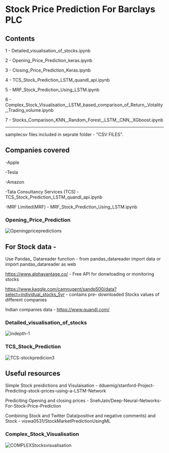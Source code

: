 # Stock Price Prediction For Barclays PLC 

## Contents

1 - Detailed_visualisation_of_stocks.ipynb

2 - Opening_Price_Prediction_keras.ipynb

3 - Closing_Price_Prediction_Keras.ipynb

4 - TCS_Stock_Prediction_LSTM_quandl_api.ipynb

5 - MRF_Stock_Prediction_Using_LSTM.ipynb

6 - Complex_Stock_Visualisation,_LSTM_based_comparison_of_Return,_Votality,_Trading_volume.ipynb

7 - Stocks_Comparison_KNN,_Random_Forest,_LSTM,_CNN,_XGboost.ipynb

----
samplecsv files included in seprate folder - "CSV FILES".

## Companies covered

-Apple

-Tesla

-Amazon 

-Tata Consultancy Services (TCS) - TCS_Stock_Prediction_LSTM_quandl_api.ipynb

-MRF Limited(MRF) - MRF_Stock_Prediction_Using_LSTM.ipynb

### Opening_Price_Prediction
![Openingpricepredictions](https://github.com/libraiger/lstmStockPricePredictor/assets/48214830/a55e4faf-eb42-4e60-871a-96d515140d5d)


## For Stock data -

Use Pandas_ Datareader function - from pandas_datareader import data or import pandas_datareader as web

https://www.alphavantage.co/ - Free API for donwloading or monitoring stocks

https://www.kaggle.com/camnugent/sandp500/data?select=individual_stocks_5yr - contains pre- downloaded Stocks values of different companies

Indian companies data - https://www.quandl.com/

### Detailed_visualisation_of_stocks
![indepth-1](https://github.com/libraiger/lstmStockPricePredictor/assets/48214830/5541ee7a-1c7c-41f0-a41a-9f537fdbe96c)


### TCS_Stock_Prediction
![TCS-stockpredicion3](https://github.com/libraiger/lstmStockPricePredictor/assets/48214830/4cff3724-0ee2-4322-aeac-fd0661f6abda)


## Useful resources

Simple Stock preidictions and Visulaisation - dduemig/stanford-Project-Predicting-stock-prices-using-a-LSTM-Network

Prediciting Opening and closing prices - SnehJain/Deep-Neural-Networks-For-Stock-Price-Prediction

Combining Stock and Twitter Data(positive and negative comments) and Stock - viswa0531/StockMarketPredictionUsingML

### Complex_Stock_Visualisation 
![COMPLEXStocksvisualisation](https://github.com/libraiger/lstmStockPricePredictor/assets/48214830/d2062201-ba5c-4f25-955e-992aec0fa367)

